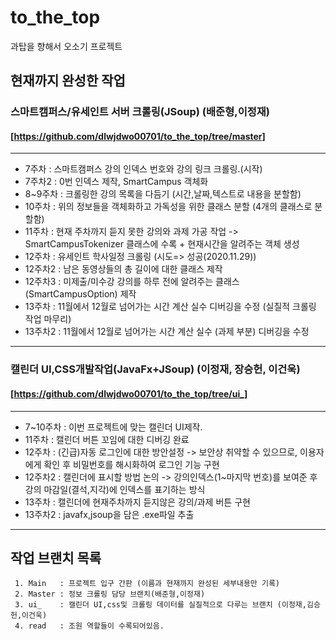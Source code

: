 # to_the_top
과탑을 향해서 오소기 프로젝트



## 현재까지 완성한 작업
### 스마트캠퍼스/유세인트 서버 크롤링(JSoup) (배준형,이정재)
#### [https://github.com/dlwjdwo00701/to_the_top/tree/master]
------------------------------------------
   * 7주차   : 스마트캠퍼스 강의 인덱스 번호와 강의 링크 크롤링.(시작)
   * 7주차2  : 0번 인덱스 제작, SmartCampus 객체화
   * 8~9주차 : 크롤링한 강의 목록을 다듬기 (시간,날짜,텍스트로 내용을 분할함)
   * 10주차  : 위의 정보들을 객체화하고 가독성을 위한 클래스 분할 (4개의 클래스로 분할함)
   * 11주차  : 현재 주차까지 듣지 못한 강의와 과제 가공 작업 -> SmartCampusTokenizer 클래스에 수록 + 현재시간을 알려주는 객체 생성
   * 12주차  : 유세인트 학사일정 크롤링 (시도=> 성공(2020.11.29))
   * 12주차2 : 남은 동영상들의 총 길이에 대한 클래스 제작
   * 12주차3 : 미제출/미수강 강의를 하루 전에 알려주는 클래스 (SmartCampusOption) 제작
   * 13주차  : 11월에서 12월로 넘어가는 시간 계산 실수 디버깅을 수정 (실질적 크롤링 작업 마무리)
   * 13주차2 : 11월에서 12월로 넘어가는 시간 계산 실수 (과제 부분) 디버깅을 수정 
 ------------------------------------------
 
### 캘린더 UI,CSS개발작업(JavaFx+JSoup) (이정재, 장승헌, 이건욱)
#### [https://github.com/dlwjdwo00701/to_the_top/tree/ui_]
---------------------------------------------
   * 7~10주차 : 이번 프로젝트에 맞는 캘린더 UI제작.
   * 11주차   : 캘린더 버튼 꼬임에 대한 디버깅 완료
   * 12주차   : (긴급)자동 로그인에 대한 방안설정 -> 보안상 취약할 수 있으므로, 이용자에게 확인 후 비밀번호를 해시화하여 로그인 기능 구현
   * 12주차2  : 캘린더에 표시할 방법 논의        -> 강의인덱스(1~마지막 번호)를 보여준 후 강의 마감일(결석,지각)에 인덱스를 표기하는 방식
   * 13주차   : 캘린더에 현재주차까지 듣지않은 강의/과제 버튼 구현
   * 13주차2  : javafx,jsoup을 담은 .exe파일 추출
 ------------------------------------------
   
   
   
 
  ## 작업 브랜치 목록
     1. Main   : 프로젝트 입구 간판 (이름과 현재까지 완성된 세부내용만 기록)
     2. Master : 정보 크롤링 담당 브랜치(배준형,이정재)
     3. ui_    : 캘린더 UI,css및 크롤링 데이터를 실질적으로 다루는 브랜치 (이정재,김승헌,이건욱)
     4. read   : 조원 역할들이 수록되어있음.
